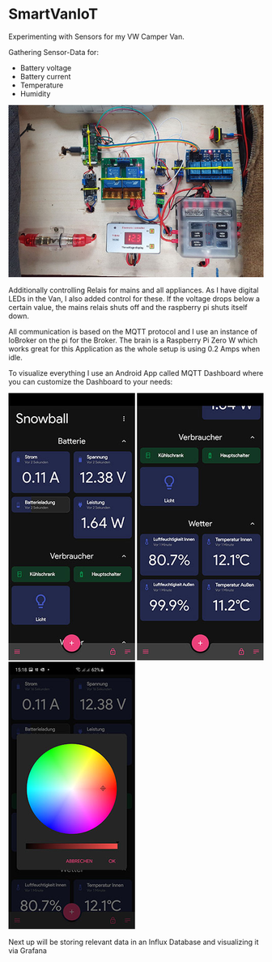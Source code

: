 # SmartVanIoT

Experimenting with Sensors for my VW Camper Van.

Gathering Sensor-Data for:
- Battery voltage
- Battery current
- Temperature
- Humidity

![Setup](/images/setup.jpg)

Additionally controlling Relais for mains and all appliances.
As I have digital LEDs in the Van, I also added control for these.
If the voltage drops below a certain value, the mains relais shuts off and the raspberry pi shuts itself down.

All communication is based on the MQTT protocol and I use an instance of IoBroker on the pi for the Broker.
The brain is a Raspberry Pi Zero W which works great for this Application as the whole setup is using 0.2 Amps when idle.

To visualize everything I use an Android App called MQTT Dashboard where you can customize the Dashboard to your needs:

![Dashboard](/images/Dashboard_1.jpg)
![Dashboard](/images/Dashboard_2.jpg)
![Dashboard](/images/Dashboard_3.jpg)


Next up will be storing relevant data in an Influx Database and visualizing it via Grafana
